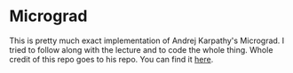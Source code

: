 # Micrograd

This is pretty much exact implementation of Andrej Karpathy's Micrograd. I tried to follow along with the lecture and to code the whole thing. Whole credit of this repo goes to his repo. You can find it [here](https://github.com/karpathy/micrograd/tree/master).
